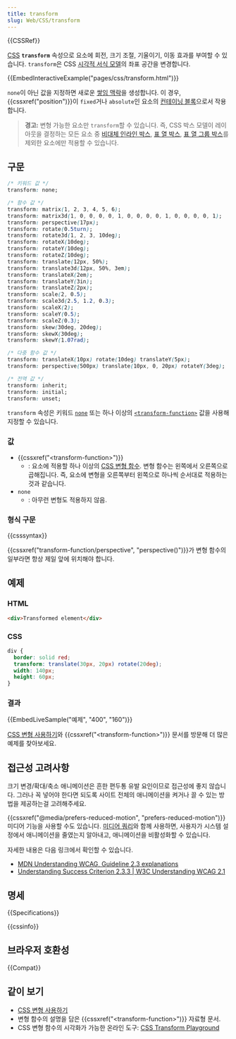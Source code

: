 ```yaml
---
title: transform
slug: Web/CSS/transform
---
```


{{CSSRef}}

[CSS](/ko/docs/Web/CSS) **`transform`** 속성으로 요소에 회전, 크기 조절, 기울이기, 이동 효과를 부여할 수 있습니다. `transform`은 CSS [시각적 서식 모델](/ko/docs/Web/Guide/CSS/Visual_formatting_model)의 좌표 공간을 변경합니다.

{{EmbedInteractiveExample("pages/css/transform.html")}}

`none`이 아닌 값을 지정하면 새로운 [쌓임 맥락](/ko/docs/Web/CSS/Understanding_z-index/The_stacking_context)을 생성합니다. 이 경우, {{cssxref("position")}}이 `fixed`거나 `absolute`인 요소의 [컨테이닝 블록](/ko/docs/Web/CSS/All_About_The_Containing_Block)으로서 작용합니다.

> **경고:** 변형 가능한 요소만 `transform`할 수 있습니다. 즉, CSS 박스 모델이 레이아웃을 결정하는 모든 요소 중 [비대체 인라인 박스](/ko/docs/Web/CSS/Visual_formatting_model#Inline-level_elements_and_inline_boxes), [표 열 박스](/ko/docs/Web/HTML/Element/col), [표 열 그룹 박스](/ko/docs/Web/HTML/Element/colgroup)를 제외한 요소에만 적용할 수 있습니다.

## 구문

```css
/* 키워드 값 */
transform: none;

/* 함수 값 */
transform: matrix(1, 2, 3, 4, 5, 6);
transform: matrix3d(1, 0, 0, 0, 0, 1, 0, 0, 0, 0, 1, 0, 0, 0, 0, 1);
transform: perspective(17px);
transform: rotate(0.5turn);
transform: rotate3d(1, 2, 3, 10deg);
transform: rotateX(10deg);
transform: rotateY(10deg);
transform: rotateZ(10deg);
transform: translate(12px, 50%);
transform: translate3d(12px, 50%, 3em);
transform: translateX(2em);
transform: translateY(3in);
transform: translateZ(2px);
transform: scale(2, 0.5);
transform: scale3d(2.5, 1.2, 0.3);
transform: scaleX(2);
transform: scaleY(0.5);
transform: scaleZ(0.3);
transform: skew(30deg, 20deg);
transform: skewX(30deg);
transform: skewY(1.07rad);

/* 다중 함수 값 */
transform: translateX(10px) rotate(10deg) translateY(5px);
transform: perspective(500px) translate(10px, 0, 20px) rotateY(3deg);

/* 전역 값 */
transform: inherit;
transform: initial;
transform: unset;
```

`transform` 속성은 키워드 [`none`](#none) 또는 하나 이상의 [`<transform-function>`](#transform-function) 값을 사용해 지정할 수 있습니다.

### 값

- {{cssxref("&lt;transform-function&gt;")}}
  - : 요소에 적용할 하나 이상의 [CSS 변형 함수](/ko/docs/Web/CSS/transform-function). 변형 함수는 왼쪽에서 오른쪽으로 곱해집니다. 즉, 요소에 변형을 오른쪽부터 왼쪽으로 하나씩 순서대로 적용하는 것과 같습니다.
- `none`
  - : 아무런 변형도 적용하지 않음.

### 형식 구문

{{csssyntax}}

{{cssxref("transform-function/perspective", "perspective()")}}가 변형 함수의 일부라면 항상 제일 앞에 위치해야 합니다.

## 예제

### HTML

```html
<div>Transformed element</div>
```

### CSS

```css
div {
  border: solid red;
  transform: translate(30px, 20px) rotate(20deg);
  width: 140px;
  height: 60px;
}
```

### 결과

{{EmbedLiveSample("예제", "400", "160")}}

[CSS 변형 사용하기](/ko/docs/Web/CSS/CSS_Transforms/Using_CSS_transforms)와 {{cssxref("&lt;transform-function&gt;")}} 문서를 방문해 더 많은 예제를 찾아보세요.

## 접근성 고려사항

크기 변경/확대/축소 애니메이션은 흔한 편두통 유발 요인이므로 접근성에 좋지 않습니다. 그러나 꼭 넣어야 한다면 되도록 사이트 전체의 애니메이션을 켜거나 끌 수 있는 방법을 제공하는걸 고려해주세요.

{{cssxref("@media/prefers-reduced-motion", "prefers-reduced-motion")}} 미디어 기능을 사용할 수도 있습니다. [미디어 쿼리](/ko/docs/Web/CSS/Media_Queries)와 함께 사용하면, 사용자가 시스템 설정에서 애니메이션을 줄였는지 알아내고, 애니메이션을 비활성화할 수 있습니다.

자세한 내용은 다음 링크에서 확인할 수 있습니다.

- [MDN Understanding WCAG, Guideline 2.3 explanations](/ko/docs/Web/Accessibility/Understanding_WCAG/Operable#Guideline_2.3_%E2%80%94_Seizures_and_Physical_Reactions_Do_not_design_content_in_a_way_that_is_known_to_cause_seizures_or_physical_reactions)
- [Understanding Success Criterion 2.3.3 | W3C Understanding WCAG 2.1](https://www.w3.org/WAI/WCAG21/Understanding/animation-from-interactions)

## 명세

{{Specifications}}

{{cssinfo}}

## 브라우저 호환성

{{Compat}}

## 같이 보기

- [CSS 변형 사용하기](/ko/docs/Web/CSS/CSS_Transforms/Using_CSS_transforms)
- 변형 함수의 설명을 담은 {{cssxref("&lt;transform-function&gt;")}} 자료형 문서.
- CSS 변형 함수의 시각화가 가능한 온라인 도구: [CSS Transform Playground](https://css-transform.moro.es/)
